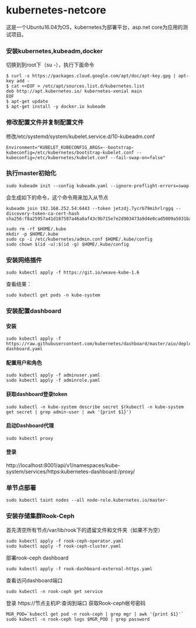 # kubernetes-netcore
这是一个Ubuntu16.04为OS，kubernetes为部署平台，asp.net core为应用的测试项目。

### 安装kubernetes,kubeadm,docker
切换到到root下（su -），执行下面命令
```
$ curl -s https://packages.cloud.google.com/apt/doc/apt-key.gpg | apt-key add -  
$ cat <<EOF > /etc/apt/sources.list.d/kubernetes.list  
deb http://apt.kubernetes.io/ kubernetes-xenial main  
EOF  
$ apt-get update  
$ apt-get install -y docker.io kubeadm  
```
### 修改配置文件并复制配置文件
修改/etc/systemd/system/kubelet.service.d/10-kubeadm.conf  
```
Environment="KUBELET_KUBECONFIG_ARGS=--bootstrap-kubeconfig=/etc/kubernetes/bootstrap-kubelet.conf --kubeconfig=/etc/kubernetes/kubelet.conf --fail-swap-on=false"
```
### 执行master初始化
```
sudo kubeadm init --config kubeadm.yaml --ignore-preflight-errors=swap
```
会生成如下的命令，这个命令用来加入从节点
```
kubeadm join 192.168.252.54:6443 --token jetzdj.7ycrb79mihrlrggq --discovery-token-ca-cert-hash sha256:f8a25957a41d187587a46a0af43c9b715e7e2d903473a9d4e0cad5009a5031ba
```
 
```
sudo rm -rf $HOME/.kube
mkdir -p $HOME/.kube  
sudo cp -i /etc/kubernetes/admin.conf $HOME/.kube/config  
sudo chown $(id -u):$(id -g) $HOME/.kube/config 
```
### 安装网络插件
```
sudo kubectl apply -f https://git.io/weave-kube-1.6
```
查看结果：
```
sudo kubectl get pods -n kube-system
```
### 安装配置dashboard
#### 安装
```
sudo kubectl apply -f https://raw.githubusercontent.com/kubernetes/dashboard/master/aio/deploy/recommended/kubernetes-dashboard.yaml
```
#### 配置用户和角色
```
sudo kubectl apply -f adminuser.yaml
sudo kubectl apply -f adminrole.yaml
```
#### 获取dashboard登录token
```
sudo kubectl -n kube-system describe secret $(kubectl -n kube-system get secret | grep admin-user | awk '{print $1}')
```
#### 启动Dashboard代理
```
sudo kubectl proxy
```
#### 登录
http://localhost:8001/api/v1/namespaces/kube-system/services/https:kubernetes-dashboard:/proxy/

### 单节点部署
```
sudo kubectl taint nodes --all node-role.kubernetes.io/master-
```
### 安装存储集群Rook-Ceph
首先清空所有节点/var/lib/rook下的遗留文件和文件夹（如果不为空）
```
sudo kubectl apply -f rook-ceph-operator.yaml
sudo kubectl apply -f rook-ceph-cluster.yaml
```

部署rook-ceph dashboard
```
sudo kubectl apply -f rook-dashboard-external-https.yaml 
```
查看访问dashboard端口
```
sudo kubectl -n rook-ceph get service 
```
登录
https://节点主机IP:查询到端口
获取Rook-ceph帐号密码
```
MGR_POD=`kubectl get pod -n rook-ceph | grep mgr | awk '{print $1}'` 
sudo kubectl -n rook-ceph logs $MGR_POD | grep password 
```




